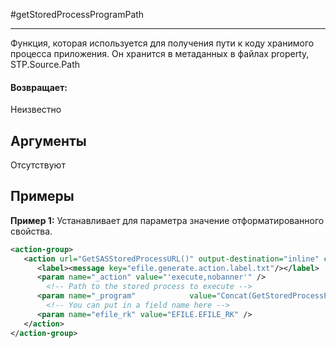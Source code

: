 #getStoredProcessProgramPath

---

Функция, которая используется для получения пути к коду хранимого процесса приложения.
Он хранится в метаданных в файлах property, STP.Source.Path

#### Возвращает:

Неизвестно

## Аргументы

Отсутствуют

## Примеры

**Пример 1:** Устанавливает для параметра значение отформатированного свойства.
```xml
<action-group>
   <action url="GetSASStoredProcessURL()" output-destination="inline" content-type="application/x-form-url-encoded">
      <label><message key="efile.generate.action.label.txt"/></label>
      <param name="_action" value="'execute,nobanner'" />
        <!-- Path to the stored process to execute -->
      <param name="_program"            value="Concat(GetStoredProcessProgramPath(), '/ecmrr_efile')" />
        <!-- You can put in a field name here -->
      <param name="efile_rk" value="EFILE.EFILE_RK" />
   </action>
</action-group>
```

